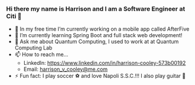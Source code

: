 ### Hi there my name is Harrison and I am a Software Engineer at Citi 👋

- 🔭 In my free time I’m currently working on a mobile app called AfterFive
- 🌱 I’m currently learning Spring Boot and full stack web development!
- 💬 Ask me about Quantum Computing, I used to work at at Quantum Computing Lab
- 📫 How to reach me... 
  - LinkedIn: https://www.linkedin.com/in/harrison-cooley-573b00192
  - Email: harrison_v_cooley@me.com
- ⚡ Fun fact: I play soccer ⚽️ and love Napoli S.S.C.!!! I also play guitar 🎸

<!--
**hvcooley/hvcooley** is a ✨ _special_ ✨ repository because its `README.md` (this file) appears on your GitHub profile.

Here are some ideas to get you started:

- 🔭 I’m currently working on ...
- 🌱 I’m currently learning ...
- 👯 I’m looking to collaborate on ...
- 🤔 I’m looking for help with ...
- 💬 Ask me about ...
- 📫 How to reach me: ...
- 😄 Pronouns: ...
- ⚡ Fun fact: ...
-->
